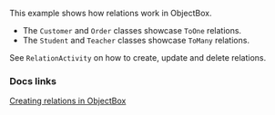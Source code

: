 This example shows how relations work in ObjectBox.

- The `Customer` and `Order` classes showcase `ToOne` relations.
- The `Student` and `Teacher` classes showcase `ToMany` relations.

See `RelationActivity` on how to create, update and delete relations.

### Docs links
[Creating relations in ObjectBox](https://docs.objectbox.io/relations)